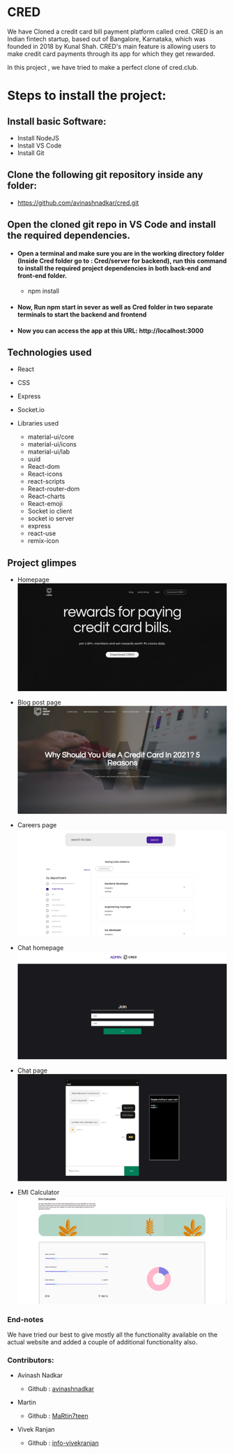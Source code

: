 # CRED

We have Cloned a credit card bill payment platform called cred.
CRED is an Indian fintech startup, based out of Bangalore, Karnataka, which was founded in 2018 by Kunal Shah. CRED's main feature is allowing users to make credit card payments through its app for which they get rewarded.

In this project , we have tried to make a perfect clone of cred.club.

# Steps to install the project:

## Install basic Software:
* Install NodeJS
* Install VS Code
* Install Git

## Clone the following git repository inside any folder:

* https://github.com/avinashnadkar/cred.git

##  Open the cloned git repo in VS Code and install the required dependencies.

* #### Open a terminal and make sure you are in the working directory folder (Inside Cred folder go to : Cred/server for backend), run this command to install the required project dependencies in both back-end and front-end folder.
  * npm install   

* #### Now, Run npm start in sever as well as Cred folder in two separate terminals to start the backend and frontend

* #### Now you can access the app at this URL: http://localhost:3000

## Technologies used
  
  * React
  * CSS
  * Express
  * Socket.io
  * Libraries used
      
      * material-ui/core
      * material-ui/icons
      * material-ui/lab
      * uuid
      * React-dom
      * React-icons
      * react-scripts
      * React-router-dom
      * React-charts
      * React-emoji
      * Socket io client
      * socket io server
      * express
      * react-use
      * remix-icon
      
## Project glimpes

  * Homepage
  ![Homepage](./src/screenshots/home.png)


  * Blog post page
  ![Blog post page](./src/screenshots/blog.png)


  * Careers page
  ![Careers page](./src/screenshots/jobs.png)

  * Chat homepage
  ![Chat homepage](./src/screenshots/chat1.png)

  * Chat page
  ![Chat page](./src/screenshots/chat2.png)

  * EMI Calculator
  ![EMI Calculator page](./src/screenshots/calc.png)

### End-notes
 
  We have tried our best to give mostly all the functionality available on the actual website and added a couple of additional functionality also.

  
  ### Contributors:

  * Avinash Nadkar

    * Github : [avinashnadkar](https://github.com/avinashnadkar)

  * Martin

    * Github : [MaRtin7teen](https://github.com/MaRtin7teen)

  * Vivek Ranjan

    * Github : [info-vivekranjan](https://github.com/info-vivekranjan)
